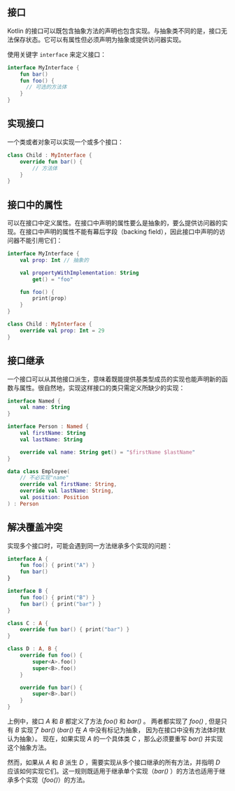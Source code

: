 ## 接口

Kotlin 的接口可以既包含抽象方法的声明也包含实现。与抽象类不同的是，接口无法保存状态。它可以有属性但必须声明为抽象或提供访问器实现。

使用关键字 `interface` 来定义接口：

```kotlin
interface MyInterface {
    fun bar()
    fun foo() {
      // 可选的方法体
    }
}
```

## 实现接口

一个类或者对象可以实现一个或多个接口：

```kotlin
class Child : MyInterface {
    override fun bar() {
        // 方法体
    }
}
```

## 接口中的属性

可以在接口中定义属性。在接口中声明的属性要么是抽象的，要么提供访问器的实现。在接口中声明的属性不能有幕后字段（backing field），因此接口中声明的访问器不能引用它们：

```kotlin
interface MyInterface {
    val prop: Int // 抽象的

    val propertyWithImplementation: String
        get() = "foo"

    fun foo() {
        print(prop)
    }
}

class Child : MyInterface {
    override val prop: Int = 29
}
```

## 接口继承

一个接口可以从其他接口派生，意味着既能提供基类型成员的实现也能声明新的函数与属性。很自然地，实现这样接口的类只需定义所缺少的实现：

```kotlin
interface Named {
    val name: String
}

interface Person : Named {
    val firstName: String
    val lastName: String

    override val name: String get() = "$firstName $lastName"
}

data class Employee(
    // 不必实现"name"
    override val firstName: String,
    override val lastName: String,
    val position: Position
) : Person
```

## 解决覆盖冲突

实现多个接口时，可能会遇到同一方法继承多个实现的问题：

```kotlin
interface A {
    fun foo() { print("A") }
    fun bar()
}

interface B {
    fun foo() { print("B") }
    fun bar() { print("bar") }
}

class C : A {
    override fun bar() { print("bar") }
}

class D : A, B {
    override fun foo() {
        super<A>.foo()
        super<B>.foo()
    }

    override fun bar() {
        super<B>.bar()
    }
}
```

上例中，接口 *A* 和 *B* 都定义了方法 *foo()* 和 *bar()* 。 两者都实现了 *foo()* , 但是只有 *B* 实现了 *bar()* (*bar()* 在 *A* 中没有标记为抽象， 因为在接口中没有方法体时默认为抽象）。 现在，如果实现 *A* 的一个具体类 *C* ，那么必须要重写 *bar()* 并实现这个抽象方法。

然而，如果从 *A* 和 *B* 派生 *D* ，需要实现从多个接口继承的所有方法，并指明 *D* 应该如何实现它们。这一规则既适用于继承单个实现（*bar()* ）的方法也适用于继承多个实现（*foo()*）的方法。
